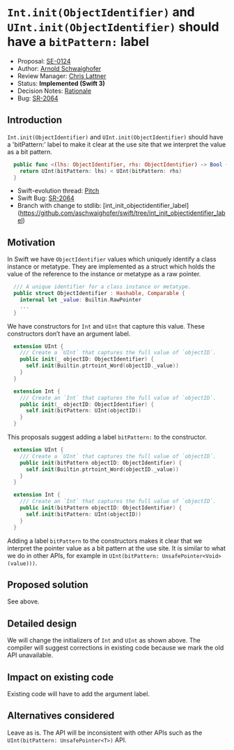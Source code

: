 # `Int.init(ObjectIdentifier)` and `UInt.init(ObjectIdentifier)` should have a `bitPattern:` label

* Proposal: [SE-0124](0124-bitpattern-label-for-int-initializer-objectidentfier.md)
* Author: [Arnold Schwaighofer](https://github.com/aschwaighofer)
* Review Manager: [Chris Lattner](http://github.com/lattner)
* Status: **Implemented (Swift 3)**
* Decision Notes: [Rationale](https://lists.swift.org/pipermail/swift-evolution-announce/2016-July/000241.html)
* Bug: [SR-2064](https://bugs.swift.org/browse/SR-2064)

## Introduction

`Int.init(ObjectIdentifier)` and `UInt.init(ObjectIdentifier)` should have a
'bitPattern:’ label to make it clear at the use site that we interpret the value
as a bit pattern.

```swift
  public func <(lhs: ObjectIdentifier, rhs: ObjectIdentifier) -> Bool {
    return UInt(bitPattern: lhs) < UInt(bitPattern: rhs)
  }
```

- Swift-evolution thread: [Pitch](https://lists.swift.org/pipermail/swift-evolution/Week-of-Mon-20160711/024323.html)
- Swift Bug: [SR-2064](https://bugs.swift.org/browse/SR-2064)
- Branch with change to stdlib: [int_init_objectidentifier_label] (https://github.com/aschwaighofer/swift/tree/int_init_objectidentifier_label)

## Motivation

In Swift we have `ObjectIdentifier` values which uniquely identify a class
instance or metatype. They are implemented as a struct which holds the value of
the reference to the instance or metatype as a raw pointer.

```swift
  /// A unique identifier for a class instance or metatype.
  public struct ObjectIdentifier : Hashable, Comparable {
    internal let _value: Builtin.RawPointer
    ...
  }
```

We have constructors for `Int` and `UInt` that capture this value. These
constructors don’t have an argument label.

```swift
  extension UInt {
    /// Create a `UInt` that captures the full value of `objectID`.
    public init(_ objectID: ObjectIdentifier) {
      self.init(Builtin.ptrtoint_Word(objectID._value))
    }
  }

  extension Int {
    /// Create an `Int` that captures the full value of `objectID`.
    public init(_ objectID: ObjectIdentifier) {
      self.init(bitPattern: UInt(objectID))
    }
  }
```

This proposals suggest adding a label `bitPattern:` to the constructor.

```swift
  extension UInt {
    /// Create a `UInt` that captures the full value of `objectID`.
    public init(bitPattern objectID: ObjectIdentifier) {
      self.init(Builtin.ptrtoint_Word(objectID._value))
    }
  }

  extension Int {
    /// Create an `Int` that captures the full value of `objectID`.
    public init(bitPattern objectID: ObjectIdentifier) {
      self.init(bitPattern: UInt(objectID))
    }
  }
```

Adding a label `bitPattern` to the constructors makes it clear that we interpret
the pointer value as a bit pattern at the use site. It is similar to what we do
in other APIs, for example in `UInt(bitPattern: UnsafePointer<Void>(value)))`.


## Proposed solution

See above.

## Detailed design

We will change the initializers of `Int` and `UInt` as shown above. The compiler
will suggest corrections in existing code because we mark the old API
unavailable.

## Impact on existing code

Existing code will have to add the argument label.

## Alternatives considered

Leave as is. The API will be inconsistent with other APIs such as the
`UInt(bitPattern: UnsafePointer<T>)` API.

